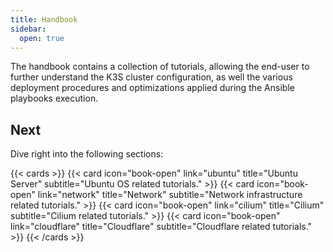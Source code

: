 ```yaml
---
title: Handbook
sidebar:
  open: true
---
```


The handbook contains a collection of tutorials, allowing the end-user to further understand the K3S cluster configuration, as well the various deployment procedures and optimizations applied during the Ansible playbooks execution.

<!--more-->

## Next

Dive right into the following sections:

{{< cards >}}
  {{< card icon="book-open" link="ubuntu" title="Ubuntu Server" subtitle="Ubuntu OS related tutorials." >}}
  {{< card icon="book-open" link="network" title="Network" subtitle="Network infrastructure related tutorials." >}}
  {{< card icon="book-open" link="cilium" title="Cilium" subtitle="Cilium related tutorials." >}}
  {{< card icon="book-open" link="cloudflare" title="Cloudflare" subtitle="Cloudflare related tutorials." >}}
{{< /cards >}}
